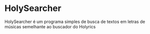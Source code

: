 # HolySearcher
HolySearcher é um programa simples de busca de textos em letras de músicas semelhante ao buscador do Holyrics
